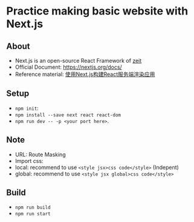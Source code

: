 # Practice making basic website with Next.js

## About

- Next.js is an open-source React Framework of [zeit](https://zeit.co/)
- Official Document: https://nextjs.org/docs/  
- Reference material: [使用Next.js构建React服务端渲染应用](https://segmentfault.com/a/1190000015578803) 

## Setup

- `npm init`:
- `npm install --save next react react-dom`
- `npm run dev -- -p <your port here>`.

## Note

- URL: Route Masking
- Import css:
-   local: recommend to use `<style jsx>css code</style>` (Indepent)
-   global: recommend to use `<style jsx global>css code</style>`

## Build
- `npm run build`
- `npm run start`

